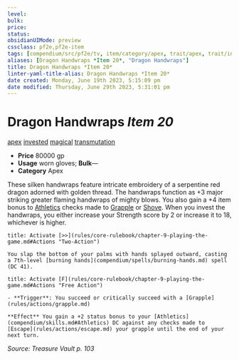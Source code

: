 ```yaml
---
level:
bulk:
price:
status:
obsidianUIMode: preview
cssclass: pf2e,pf2e-item
tags: [compendium/src/pf2e/tv, item/category/apex, trait/apex, trait/invested, trait/magical, trait/transmutation]
aliases: [Dragon Handwraps *Item 20*, "Dragon Handwraps"]
title: Dragon Handwraps *Item 20*
linter-yaml-title-alias: Dragon Handwraps *Item 20*
date created: Monday, June 19th 2023, 5:15:09 pm
date modified: Thursday, June 29th 2023, 5:31:01 pm
---
```


# Dragon Handwraps *Item 20*

[apex](rules/traits/apex.md) [invested](rules/traits/invested.md) [magical](rules/traits/magical.md) [transmutation](rules/traits/transmutation.md)  

- **Price** 80000 gp
- **Usage** worn gloves; **Bulk**—
- **Category** Apex

These silken handwraps feature intricate embroidery of a serpentine red dragon adorned with golden thread. The handwraps function as +3 major striking greater flaming handwraps of mighty blows. You also gain a +4 item bonus to [Athletics](compendium/skills.md#Athletics) checks made to [Grapple](rules/actions/grapple.md) or [Shove](rules/actions/shove.md). When you invest the handwraps, you either increase your Strength score by 2 or increase it to 18, whichever is higher.

```ad-embed-ability
title: Activate [>>](rules/core-rulebook/chapter-9-playing-the-game.md#Actions "Two-Action")

You slap the bottom of your palms with hands splayed outward, casting a 7th-level [burning hands](compendium/spells/burning-hands.md) spell (DC 41).
```

```ad-embed-ability
title: Activate [F](rules/core-rulebook/chapter-9-playing-the-game.md#Actions "Free Action")

- **Trigger**: You succeed or critically succeed with a [Grapple](rules/actions/grapple.md)

**Effect** You gain a +2 status bonus to your [Athletics](compendium/skills.md#Athletics) DC against any checks made to [Escape](rules/actions/escape.md) your grapple until the end of your next turn.
```

*Source: Treasure Vault p. 103*
